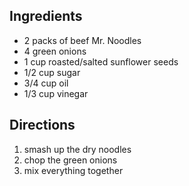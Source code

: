 ## Ingredients
- 2 packs of beef Mr. Noodles
- 4 green onions
- 1 cup roasted/salted sunflower seeds
- 1/2 cup sugar
- 3/4 cup oil
- 1/3 cup vinegar

## Directions
1. smash up the dry noodles
1. chop the green onions
1. mix everything together

